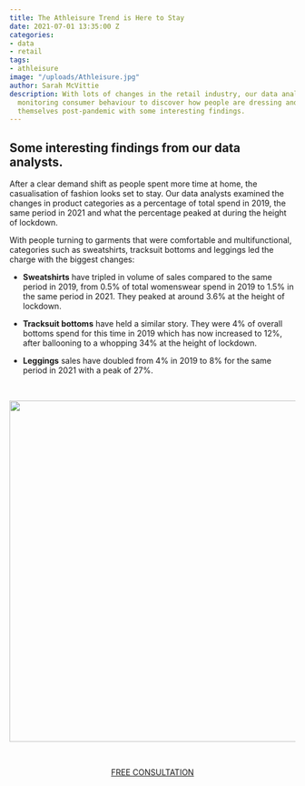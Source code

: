 ```yaml
---
title: The Athleisure Trend is Here to Stay
date: 2021-07-01 13:35:00 Z
categories:
- data
- retail
tags:
- athleisure
image: "/uploads/Athleisure.jpg"
author: Sarah McVittie
description: With lots of changes in the retail industry, our data analysts have been
  monitoring consumer behaviour to discover how people are dressing and expressing
  themselves post-pandemic with some interesting findings.
---
```


## Some interesting findings from our data analysts.

After a clear demand shift as people spent more time at home, the casualisation of fashion looks set to stay. Our data analysts examined the changes in product categories as a percentage of total spend in 2019, the same period in 2021 and what the percentage peaked at during the height of lockdown. 

With people turning to garments that were comfortable and multifunctional, categories such as sweatshirts, tracksuit bottoms and leggings led the charge with the biggest changes:

* **Sweatshirts** have tripled in volume of sales compared to the same period in 2019, from 0.5% of total womenswear spend in 2019 to 1.5% in the same period in 2021. They peaked at around 3.6% at the height of lockdown.

* **Tracksuit bottoms** have held a similar story. They were 4% of overall bottoms spend for this time in 2019 which has now increased to 12%, after ballooning to a whopping 34% at the height of lockdown.

* **Leggings** sales have doubled from 4% in 2019 to 8% for the same period in 2021 with a peak of 27%.
<br>
<p style="text-align:center"><img style="margin-left: 0px; width: 600px;" src ="/uploads/Comfort%20Clothing.JPG"/></p>
<br>
<p style="text-align:center"><a href="/company/demo/" class="button button-primary">FREE CONSULTATION</a></p>